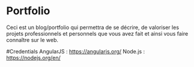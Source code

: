 # Portfolio
Ceci est un blog/portfolio qui permettra de se décrire, de valoriser les projets professionnels et personnels 
que vous avez fait et ainsi vous faire connaître sur le web.

#Credentials
AngularJS : https://angularjs.org/
Node.js : https://nodejs.org/en/

